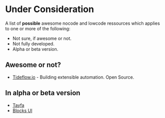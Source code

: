 # Under Consideration

A list of **possible** awesome nocode and lowcode ressources which applies to one or more of the following:

- Not sure, if awesome or not.
- Not fully developed.
- Alpha or beta version.

## Awesome or not?

- [Tideflow.io](https://www.tideflow.io/) - Building extensible automation. Open Source.

## In alpha or beta version

- [Tayfa](https://usetayfa.com/)
- [Blocks UI](https://blocks-ui.com/)
